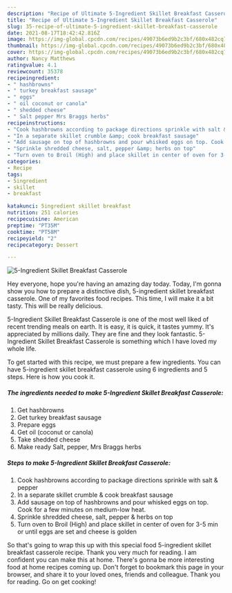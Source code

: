 ```yaml
---
description: "Recipe of Ultimate 5-Ingredient Skillet Breakfast Casserole"
title: "Recipe of Ultimate 5-Ingredient Skillet Breakfast Casserole"
slug: 35-recipe-of-ultimate-5-ingredient-skillet-breakfast-casserole
date: 2021-08-17T18:42:42.816Z
image: https://img-global.cpcdn.com/recipes/49073b6ed9b2c3bf/680x482cq70/5-ingredient-skillet-breakfast-casserole-recipe-main-photo.jpg
thumbnail: https://img-global.cpcdn.com/recipes/49073b6ed9b2c3bf/680x482cq70/5-ingredient-skillet-breakfast-casserole-recipe-main-photo.jpg
cover: https://img-global.cpcdn.com/recipes/49073b6ed9b2c3bf/680x482cq70/5-ingredient-skillet-breakfast-casserole-recipe-main-photo.jpg
author: Nancy Matthews
ratingvalue: 4.1
reviewcount: 35378
recipeingredient:
- " hashbrowns"
- " turkey breakfast sausage"
- " eggs"
- " oil coconut or canola"
- " shedded cheese"
- " Salt pepper Mrs Braggs herbs"
recipeinstructions:
- "Cook hashbrowns according to package directions sprinkle with salt &amp; pepper"
- "In a separate skillet crumble &amp; cook breakfast sausage"
- "Add sausage on top of hashbrowns and pour whisked eggs on top. Cook for a few minutes on medium-low heat."
- "Sprinkle shredded cheese, salt, pepper &amp; herbs on top"
- "Turn oven to Broil (High) and place skillet in center of oven for 3-5 min or until eggs are set and cheese is golden"
categories:
- Recipe
tags:
- 5ingredient
- skillet
- breakfast

katakunci: 5ingredient skillet breakfast 
nutrition: 251 calories
recipecuisine: American
preptime: "PT35M"
cooktime: "PT58M"
recipeyield: "2"
recipecategory: Dessert

---
```



![5-Ingredient Skillet Breakfast Casserole](https://img-global.cpcdn.com/recipes/49073b6ed9b2c3bf/680x482cq70/5-ingredient-skillet-breakfast-casserole-recipe-main-photo.jpg)

Hey everyone, hope you're having an amazing day today. Today, I'm gonna show you how to prepare a distinctive dish, 5-ingredient skillet breakfast casserole. One of my favorites food recipes. This time, I will make it a bit tasty. This will be really delicious.



5-Ingredient Skillet Breakfast Casserole is one of the most well liked of recent trending meals on earth. It is easy, it is quick, it tastes yummy. It's appreciated by millions daily. They are fine and they look fantastic. 5-Ingredient Skillet Breakfast Casserole is something which I have loved my whole life.


To get started with this recipe, we must prepare a few ingredients. You can have 5-ingredient skillet breakfast casserole using 6 ingredients and 5 steps. Here is how you cook it.

<!--inarticleads1-->

##### The ingredients needed to make 5-Ingredient Skillet Breakfast Casserole:

1. Get  hashbrowns
1. Get  turkey breakfast sausage
1. Prepare  eggs
1. Get  oil (coconut or canola)
1. Take  shedded cheese
1. Make ready  Salt, pepper, Mrs Braggs herbs




<!--inarticleads2-->

##### Steps to make 5-Ingredient Skillet Breakfast Casserole:

1. Cook hashbrowns according to package directions sprinkle with salt &amp; pepper
1. In a separate skillet crumble &amp; cook breakfast sausage
1. Add sausage on top of hashbrowns and pour whisked eggs on top. Cook for a few minutes on medium-low heat.
1. Sprinkle shredded cheese, salt, pepper &amp; herbs on top
1. Turn oven to Broil (High) and place skillet in center of oven for 3-5 min or until eggs are set and cheese is golden




So that's going to wrap this up with this special food 5-ingredient skillet breakfast casserole recipe. Thank you very much for reading. I am confident you can make this at home. There's gonna be more interesting food at home recipes coming up. Don't forget to bookmark this page in your browser, and share it to your loved ones, friends and colleague. Thank you for reading. Go on get cooking!
